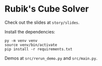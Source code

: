 # Rubik's Cube Solver

Check out the slides at `story/slides`.

Install the dependencies:

```
py -m venv venv
source venv/bin/activate
pip install -r requirements.txt
```

Demos at `src/rerun_demo.py` and `src/main.py`.
